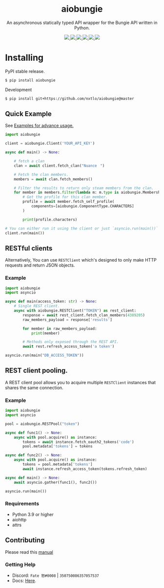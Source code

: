 <div align="center">
    <h1>aiobungie</h1>
    <p>An asynchronous statically typed API wrapper for the Bungie API written in Python.</p>
    <a href="https://codeclimate.com/github/nxtlo/aiobungie/maintainability">
    <img src="https://api.codeclimate.com/v1/badges/09e71a0374875d4594f4/maintainability"/>
    </a>
    <a href="https://github.com/nxtlo/aiobungie/issues">
    <img src="https://img.shields.io/github/issues/nxtlo/aiobungie"/>
    </a>
    <a href="http://python.org">
    <img src="https://img.shields.io/badge/python-3.9%20%7C%203.10-blue"/>
    </a>
    <a href="https://pypi.org/project/aiobungie/">
    <img src="https://img.shields.io/pypi/v/aiobungie?color=green"/>
    </a>
    <a href="https://github.com/nxtlo/aiobungie/blob/master/LICENSE">
    <img src="https://img.shields.io/pypi/l/aiobungie"/>
    </a>
    <a href="https://github.com/nxtlo/aiobungie/actions/workflows/ci.yml">
    <img src="https://github.com/nxtlo/aiobungie/actions/workflows/ci.yml/badge.svg?branch=master">
    </a>
</div>

# Installing

PyPI stable release.

```sh
$ pip install aiobungie
```

Development
```sh
$ pip install git+https://github.com/nxtlo/aiobungie@master
```

## Quick Example

See [Examples for advance usage.](https://github.com/nxtlo/aiobungie/tree/master/examples)

```python
import aiobungie

client = aiobungie.Client('YOUR_API_KEY')

async def main() -> None:

    # fetch a clan
    clan = await client.fetch_clan("Nuanceㅤ")

    # Fetch the clan members.
    members = await clan.fetch_members()

    # Filter the results to return only steam members from the clan.
    for member in members.filter(lambda m: m.type is aiobungie.MembershipType.STEAM):
        # Get the profile for this clan member.
        profile = await member.fetch_self_profile(
            components=[aiobungie.ComponentType.CHARACTERS]
        )

        print(profile.characters)

# You can either run it using the client or just `asyncio.run(main())`
client.run(main())
```

## RESTful clients
Alternatively, You can use `RESTClient` which's designed to only make HTTP requests and return JSON objects.

### Example
```py
import aiobungie
import asyncio

async def main(access_token: str) -> None:
    # Single REST client.
    async with aiobungie.RESTClient("TOKEN") as rest_client:
        response = await rest_client.fetch_clan_members(4389205)
        raw_members_payload = response['results']

        for member in raw_members_payload:
            print(member)

        # Methods only exposed through the REST API.
        await rest.refresh_access_token('a token')

asyncio.run(main("DB_ACCESS_TOKEN"))
```

## REST client pooling.

A REST client pool allows you to acquire multiple `RESTClient`
instances that shares the same connection.

### Example
```py
import aiobungie
import asyncio

pool = aiobungie.RESTPool("token")

async def func1() -> None:
    async with pool.acquire() as instance:
        tokens = await instance.fetch_oauth2_tokens('code')
        pool.metadata['tokens'] = tokens

async def func2() -> None:
    async with pool.acquire() as instance:
        tokens = pool.metadata['tokens']
        await instance.refresh_access_token(tokens.refresh_token)

async def main() -> None:
    await asyncio.gather(func1(), func2())

asyncio.run(main())
```

### Requirements
* Python 3.9 or higher
* aiohttp
* attrs

## Contributing
Please read this [manual](https://github.com/nxtlo/aiobungie/blob/master/CONTRIBUTING.md)

### Getting Help
* Discord: `Fate 怒#0008` | `350750086357057537`
* Docs: [Here](https://nxtlo.github.io/aiobungie/).
